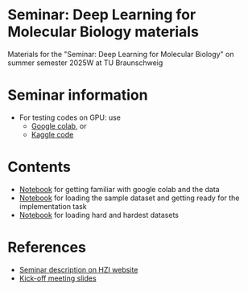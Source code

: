 # Seminar: Deep Learning for Molecular Biology materials
Materials for the "Seminar: Deep Learning for Molecular Biology" on summer semester 2025W at TU Braunschweig 

# Seminar information
* For testing codes on GPU: use 
  * [Google colab](https://colab.research.google.com/), or
  * [Kaggle code](https://www.kaggle.com/code)

# Contents
* [Notebook](src/intro_colab.ipynb)  for getting familiar with google colab and the data
* [Notebook](src/load_data.ipynb) for loading the sample dataset and getting ready for the implementation task
* [Notebook](src/load_data_hard.ipynb) for loading hard and hardest datasets

# References
* [Seminar description on HZI website](https://www.helmholtz-hzi.de/en/research/research-groups/details/computational-biology-for-infection-research/#workshops)
* [Kick-off meeting slides](https://github.com/hzi-bifo/seminar-dlmb-2025-winter-public/blob/main/DLS-TUBS-2025-winter%20--%20kick%20off%20meeting.pptx)

